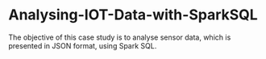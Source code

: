 # Analysing-IOT-Data-with-SparkSQL
The objective of this case study is to analyse sensor data, which is presented in JSON format, using Spark SQL. 
